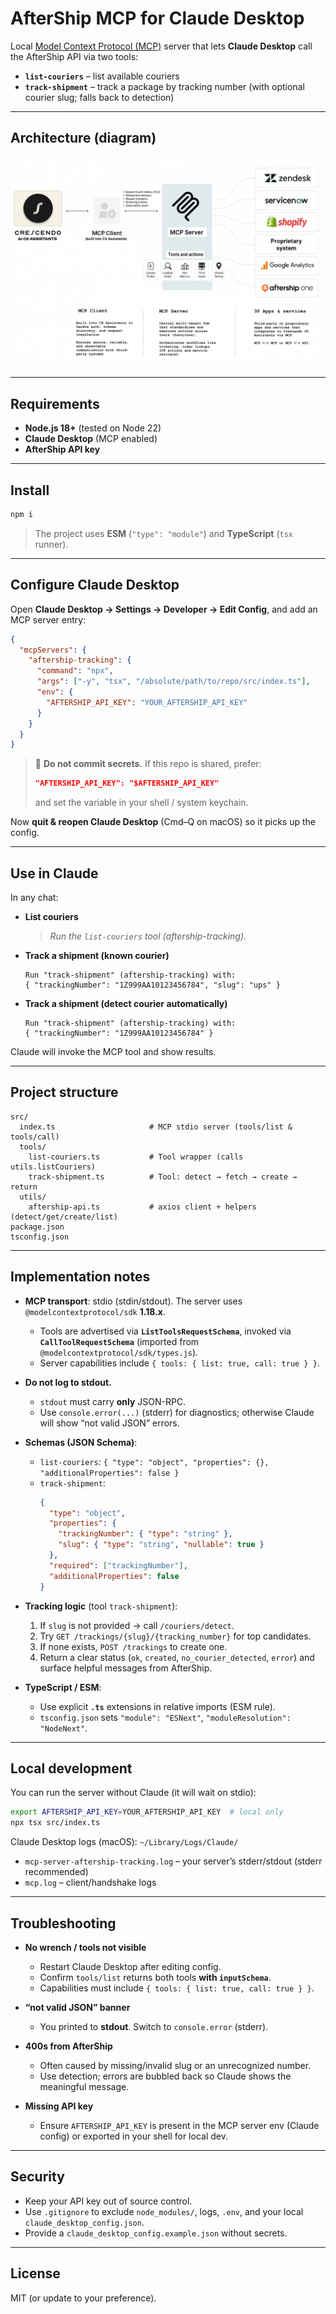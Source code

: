 # AfterShip MCP for Claude Desktop

Local [Model Context Protocol (MCP)](https://modelcontextprotocol.io) server that lets **Claude Desktop** call the AfterShip API via two tools:

- **`list-couriers`** – list available couriers
- **`track-shipment`** – track a package by tracking number (with optional courier slug; falls back to detection)

---

## Architecture (diagram)

![Crescendo MCP Architecture](images/Crescendo-MCP-framework.png)

---

## Requirements

- **Node.js 18+** (tested on Node 22)
- **Claude Desktop** (MCP enabled)
- **AfterShip API key**

---

## Install

```bash
npm i
```

> The project uses **ESM** (`"type": "module"`) and **TypeScript** (`tsx` runner).

---

## Configure Claude Desktop

Open **Claude Desktop → Settings → Developer → Edit Config**, and add an MCP server entry:

```json
{
  "mcpServers": {
    "aftership-tracking": {
      "command": "npx",
      "args": ["-y", "tsx", "/absolute/path/to/repo/src/index.ts"],
      "env": {
        "AFTERSHIP_API_KEY": "YOUR_AFTERSHIP_API_KEY"
      }
    }
  }
}
```

> 🔐 **Do not commit secrets.** If this repo is shared, prefer:
> ```json
> "AFTERSHIP_API_KEY": "$AFTERSHIP_API_KEY"
> ```
> and set the variable in your shell / system keychain.

Now **quit & reopen Claude Desktop** (Cmd–Q on macOS) so it picks up the config.

---

## Use in Claude

In any chat:

- **List couriers**
  > *Run the `list-couriers` tool (aftership-tracking).*

- **Track a shipment (known courier)**
  ```
  Run "track-shipment" (aftership-tracking) with:
  { "trackingNumber": "1Z999AA10123456784", "slug": "ups" }
  ```

- **Track a shipment (detect courier automatically)**
  ```
  Run "track-shipment" (aftership-tracking) with:
  { "trackingNumber": "1Z999AA10123456784" }
  ```

Claude will invoke the MCP tool and show results.

---

## Project structure

```
src/
  index.ts                     # MCP stdio server (tools/list & tools/call)
  tools/
    list-couriers.ts           # Tool wrapper (calls utils.listCouriers)
    track-shipment.ts          # Tool: detect → fetch → create → return
  utils/
    aftership-api.ts           # axios client + helpers (detect/get/create/list)
package.json
tsconfig.json
```

---

## Implementation notes

- **MCP transport**: stdio (stdin/stdout). The server uses `@modelcontextprotocol/sdk` **1.18.x**.
  - Tools are advertised via **`ListToolsRequestSchema`**, invoked via **`CallToolRequestSchema`** (imported from `@modelcontextprotocol/sdk/types.js`).
  - Server capabilities include `{ tools: { list: true, call: true } }`.

- **Do not log to stdout.**
  - `stdout` must carry **only** JSON-RPC.  
  - Use `console.error(...)` (stderr) for diagnostics; otherwise Claude will show “not valid JSON” errors.

- **Schemas (JSON Schema)**:
  - `list-couriers`: `{ "type": "object", "properties": {}, "additionalProperties": false }`
  - `track-shipment`:
    ```json
    {
      "type": "object",
      "properties": {
        "trackingNumber": { "type": "string" },
        "slug": { "type": "string", "nullable": true }
      },
      "required": ["trackingNumber"],
      "additionalProperties": false
    }
    ```

- **Tracking logic** (tool `track-shipment`):
  1. If `slug` is not provided → call `/couriers/detect`.
  2. Try `GET /trackings/{slug}/{tracking_number}` for top candidates.
  3. If none exists, `POST /trackings` to create one.
  4. Return a clear status (`ok`, `created`, `no_courier_detected`, `error`) and surface helpful messages from AfterShip.

- **TypeScript / ESM**:
  - Use explicit **`.ts`** extensions in relative imports (ESM rule).
  - `tsconfig.json` sets `"module": "ESNext"`, `"moduleResolution": "NodeNext"`.

---

## Local development

You can run the server without Claude (it will wait on stdio):

```bash
export AFTERSHIP_API_KEY=YOUR_AFTERSHIP_API_KEY  # local only
npx tsx src/index.ts
```

Claude Desktop logs (macOS): `~/Library/Logs/Claude/`  
- `mcp-server-aftership-tracking.log` – your server’s stderr/stdout (stderr recommended)  
- `mcp.log` – client/handshake logs

---

## Troubleshooting

- **No wrench / tools not visible**
  - Restart Claude Desktop after editing config.
  - Confirm `tools/list` returns both tools **with `inputSchema`**.
  - Capabilities must include `{ tools: { list: true, call: true } }`.

- **“not valid JSON” banner**
  - You printed to **stdout**. Switch to `console.error` (stderr).

- **400s from AfterShip**
  - Often caused by missing/invalid slug or an unrecognized number.
  - Use detection; errors are bubbled back so Claude shows the meaningful message.

- **Missing API key**
  - Ensure `AFTERSHIP_API_KEY` is present in the MCP server env (Claude config) or exported in your shell for local dev.

---

## Security

- Keep your API key out of source control.
- Use `.gitignore` to exclude `node_modules/`, logs, `.env`, and your local `claude_desktop_config.json`.
- Provide a `claude_desktop_config.example.json` without secrets.

---

## License

MIT (or update to your preference).
